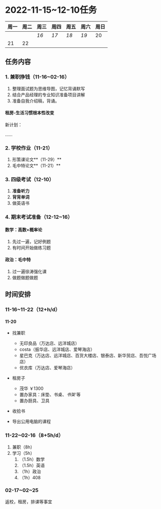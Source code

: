 # 2022-11-15~12-10任务

| 周一 | 周二 | 周三 | 周四 | 周五 | 周六 | 周日 |
| ---- | ---- | ---- | ---- | ---- | ---- | ---- |
|      |      | *16* | *17* | *18* | *19* | 20   |
| 21   | 22   |      |      |      |      |      |

## 任务内容

### 1. 兼职挣钱（11-16~02-16）

1. 整理面试题为思维导图，记忆背诵默写
2. 结合产品经理的专业知识准备项目讲解
3. 准备自我介绍稿，背诵。

#### 租房-生活习惯根本性改变

新计划：

……

### 2. 学校作业（11-21）

1. 形策课论文**（11-29）**
2. 毛中特论文**（11-21）**

### 3. 四级考试（12-10）

1. **准备听力**
2. **背背单词**
3. 做英语书

### 4. 期末考试准备（12-12~16）

#### 数学：高数+概率论

1. 先过一遍，记好例题
2. 有时间开始做练习题

#### 政治：毛中特

1. 过一遍徐涛强化课
2. 做题做题做题

## 时间安排

### 11-16~11-22（12+h/d）

#### 11-20

- 找兼职
  - 无印良品（万达店、远洋城店）
  - costa（振华店、远洋城店、爱琴海店）
  - 星巴克（万达店、远洋城店、百货大楼店、银泰店、新华贸店、吾悦广场店）
  - 优衣库（万达店、爱琴海店）

- 租房子
  - 茂华 ￥1300
  - 置办家具：床垫、书桌、*书架* 等
  - 置办厨具、卫具

- 收拾书

- 导出公用电脑的课程


### 11-22~02-16（8+5h/d）

1. 兼职（8h）
2. 学习（5h）
   1. （1.5h）数学
   2. （1.5h）英语
   3. （1h）政治
   4. （1h）408

### 02-17~02~25

返校，租房，排课等事宜